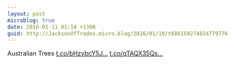 ```yaml
---
layout: post
microblog: true
date: 2016-01-11 01:14 +1300
guid: http://JacksonOfTrades.micro.blog/2016/01/10/t686159274024779776.html
---
```

Australian Trees [t.co/bHzvbcY5J...](https://t.co/bHzvbcY5Jj) [t.co/qTAQX35Qs...](https://t.co/qTAQX35Qsv)
